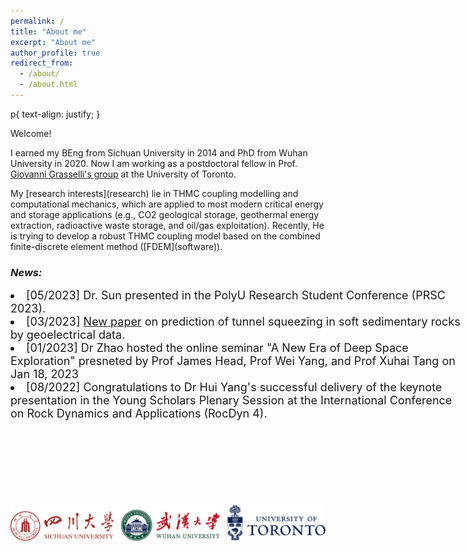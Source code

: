 ```yaml
---
permalink: /
title: "About me"
excerpt: "About me"
author_profile: true
redirect_from: 
  - /about/
  - /about.html
---
```


p{
	text-align: justify;
}

Welcome!

I earned my BEng from Sichuan University in 2014 and PhD from Wuhan University in 2020. Now I am working as a postdoctoral fellow in Prof. [Giovanni Grasselli's group](https://geogroup.utoronto.ca/) at the University of Toronto. 

<span style="text-align:justify">
My [research interests](research) lie in THMC coupling modelling and computational mechanics, which are applied to most modern critical energy and storage applications (e.g., CO2 geological storage, geothermal energy extraction, radioactive waste storage, and oil/gas exploitation). Recently, He is trying to develop a robust THMC coupling model based on the combined finite-discrete element method ([FDEM](software)).
</span>

<!-- NEWS =============================-->
### _News:_

<div class="container">
  <div style="height:300px;width:720px;overflow:auto;">

  <li style="font-size:18px"> [05/2023] Dr. Sun presented in the PolyU Research Student Conference (PRSC 2023). </li>

  <li style="font-size:18px"> [03/2023] <a href="https://doi.org/10.1016/j.ijrmms.2023.105392"target="_blank">New paper</a> on prediction of tunnel squeezing in soft sedimentary rocks by geoelectrical data. </li>

  <li style="font-size:18px"> [01/2023] Dr Zhao hosted the online seminar "A New Era of Deep Space Exploration" presneted by Prof James Head, Prof Wei Yang, and Prof Xuhai Tang on Jan 18, 2023 </li>

  <li style="font-size:18px">  [08/2022] Congratulations to Dr Hui Yang's successful delivery of the keynote presentation in the Young Scholars Plenary Session at the International Conference on Rock Dynamics and Applications (RocDyn 4). </li>
  </div>
</div>

&nbsp;
&nbsp;

<centre>
    <img src="/images/Ulogo.png" style = "float:right" 
high = 20> 
<centre>